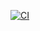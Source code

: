 [![CI](https://github.com/miravzal25/EssentialFeed/actions/workflows/CI.yml/badge.svg?branch=main)](https://github.com/miravzal25/EssentialFeed/actions/workflows/CI.yml)
